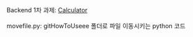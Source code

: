 Backend 1차 과제: [Calculator](https://github.com/gosurim/Kakao-Tech-Campus/tree/main/Calculator)</br></br>
movefile.py: gitHowToUseee 폴더로 파일 이동시키는 python 코드
